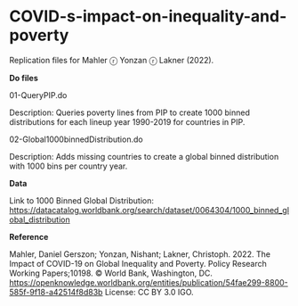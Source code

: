 # COVID-s-impact-on-inequality-and-poverty

Replication files for Mahler ⓡ Yonzan ⓡ Lakner (2022).


**Do files**

01-QueryPIP.do
    
Description: Queries poverty lines from PIP to create 1000 binned distributions for each lineup year 1990-2019 for countries in PIP.
  
02-Global1000binnedDistribution.do
    
Description: Adds missing countries to create a global binned distribution with 1000 bins per country year.
    
**Data**

Link to 1000 Binned Global Distribution: https://datacatalog.worldbank.org/search/dataset/0064304/1000_binned_global_distribution

**Reference**

Mahler, Daniel Gerszon; Yonzan, Nishant; Lakner, Christoph. 2022. The Impact of COVID-19 on Global Inequality and Poverty. Policy Research Working Papers;10198. © World Bank, Washington, DC. https://openknowledge.worldbank.org/entities/publication/54fae299-8800-585f-9f18-a42514f8d83b License: CC BY 3.0 IGO.
